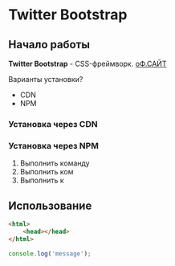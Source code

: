 # Twitter Bootstrap

## Начало работы
**Twitter Bootstrap** - CSS-фреймворк. [оФ.САЙТ](HTTPS://GETBOOST.RU)

Варианты установки?
* CDN
* NPM

### Установка через CDN 

### Установка через NPM

1. Выполнить команду
1. Выполнить ком
1. Выполнить к

## Использование

```html
<html>
    <head></head>
</html>
```

```javascript
console.log('message');
```